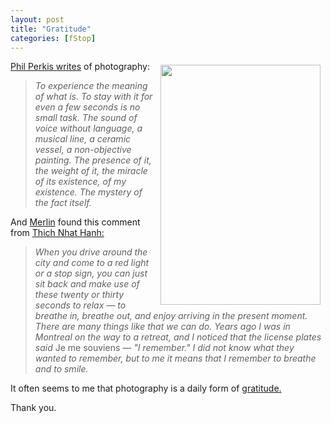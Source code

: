 ```yaml
---
layout: post
title: "Gratitude"
categories: [fStop]
---
```

<img src="http://www.botzilla.com/blog/pix2005/899_9992.jpg" width="256" height="384" border="0" align="right" vspace=6 hspace=8 /><a href="http://www.lulu.com/content/102432">Phil Perkis writes</a> of photography:

<blockquote><i>To experience the meaning of what is. To stay with it for even a few seconds is no small task. The sound of voice without language, a musical line, a ceramic vessel, a non-objective painting. The presence of it, the weight of it, the miracle of its existence, of my existence. The mystery of the fact itself.</i></blockquote>

And <a href="http://www.43folders.com/">Merlin</a> found this comment from <a href="http://www.sinc.sunysb.edu/Clubs/buddhism/dailylife/thayq-a.html">Thich Nhat Hanh:</a>

<blockquote><i>When you drive around the city and come to a red light or a stop sign, you can just sit back and make use of these twenty or thirty seconds to relax &#151; to breathe in, breathe out, and enjoy arriving in the present moment. There are many things like that we can do. Years ago I was in Montreal on the way to a retreat, and I noticed that the license plates said </i>Je me souviens<i> &#151; "I remember." I did not know what they wanted to remember, but to me it means that I remember to breathe and to smile.</i></blockquote>

It often seems to me that photography is a daily form of <a href="http://lifeliftcoach.com/content/view/15/32/">gratitude.</a>

Thank you.


